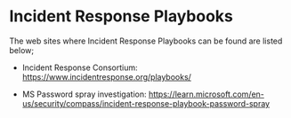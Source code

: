 # Incident Response Playbooks
The web sites where Incident Response Playbooks can be found are listed below;

* Incident Response Consortium: https://www.incidentresponse.org/playbooks/

* MS Password spray investigation: https://learn.microsoft.com/en-us/security/compass/incident-response-playbook-password-spray
